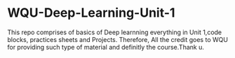 # WQU-Deep-Learning-Unit-1
This repo comprises of basics of Deep learnning everything in Unit 1,code blocks, practices sheets  and Projects.
Therefore, All the credit goes to WQU for providing such type of material and definitly the course.Thank u.
